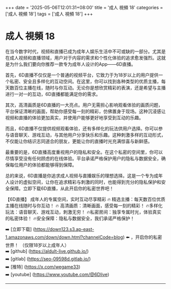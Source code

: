 +++
date = '2025-05-06T12:01:31+08:00'
title = '成人 視頻 18'
categories = ['成人 視頻 18']
tags = ['成人 視頻 18']
+++

# 成人 視頻 18

在当今数字时代，视频和直播已成为成年人娱乐生活中不可或缺的一部分。尤其是在成人视频和直播领域，用户对于内容的需求和个性化体验的追求愈发强烈。这就是为什么我们要向你推荐一款专为成年人设计的App——6D直播。

首先，6D直播不仅仅是一个普通的视频平台，它致力于为18岁以上的用户提供一个私密、安全且多样化的互动空间。在这里，你可以找到各种类型的优质主播，每天数百位主播在线，随时与你互动。无论你是想欣赏精彩的表演，还是希望与主播进行一对一的互动，6D直播都能满足你的需求。

其次，高清画质是6D直播的一大亮点。用户无需担心影响观看体验的画质问题，平台保证清晰的画面，帮助你感受每一刻的精彩，仿佛置身于现场。这种沉浸感让视频和直播的体验更加真实，并使用户能够更好地享受到互动的乐趣。

而且，6D直播不仅提供视频观看体验，还有多样化的玩法供用户选择。你可以参与语音聊天、游戏互动，与其他用户分享快乐和乐趣。这种刺激多样的互动形式，不仅能让你结识志同道合的朋友，更能让你的直播时光充满惊喜与新鲜感。

最重要的是，6D直播高度重视用户的隐私和安全。在这个私密的空间里，你可以尽情享受没有任何顾虑的在线体验。平台承诺严格保护用户的隐私与数据安全，确保每位用户的体验都能够得到保障。

总的来说，6D直播是你追求成人视频与直播娱乐的理想选择。这是一个专为成年人设计的虚拟空间，让你在追求精彩与刺激的同时，也能得到充分的隐私保护和安全保障。立即下载6D直播，从此开启你的私密世界吧！

【6D直播】
成年人的专属空间，实时互动尽享精彩
🔥 精选主播：每天数百位优质主播在线随时与你互动！
🔥 高清画质：清晰画面，感受每一刻的精彩！
🔥多样化玩法：语音聊天、游戏互动，刺激无穷！
🔥私密房间：独享专属时光，体验真实的私密体验！
🔥安全保障：隐私与数据安全，我们承诺严格保护！

➡️ [立即下载] (https://down123.s3.ap-east-1.amazonaws.com/down/down.html?channelCode=blog) ⬅️ ，开启你的私密世界！
（仅限18岁以上成年人）  
➡️ [github] (https://aldult-live.github.io/)  
➡️ [gitlab] (https://seo-09598d.gitlab.io/)  
➡️ [推特] (https://x.com/wegame33)  
➡️ [youtube] (https://www.youtube.com/@6Dlive)  

---
